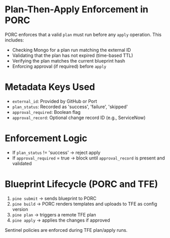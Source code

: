 # Plan-Then-Apply Enforcement in PORC

PORC enforces that a valid `plan` must run before any `apply` operation. This includes:

- Checking Mongo for a plan run matching the external ID
- Validating that the plan has not expired (time-based TTL)
- Verifying the plan matches the current blueprint hash
- Enforcing approval (if required) before `apply`
# Metadata Keys Used

- `external_id`: Provided by GitHub or Port
- `plan_status`: Recorded as 'success', 'failure', 'skipped'
- `approval_required`: Boolean flag
- `approval_record`: Optional change record ID (e.g., ServiceNow)
# Enforcement Logic

- If `plan_status` != 'success' → reject apply
- If `approval_required` = true → block until `approval_record` is present and validated
# Blueprint Lifecycle (PORC and TFE)

1. `pine submit` → sends blueprint to PORC
2. `pine build` → PORC renders templates and uploads to TFE as config version
3. `pine plan` → triggers a remote TFE plan
4. `pine apply` → applies the changes if approved

Sentinel policies are enforced during TFE plan/apply runs.